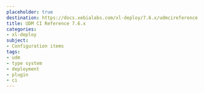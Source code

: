 ```yaml
---
placeholder: true
destination: https://docs.xebialabs.com/xl-deploy/7.6.x/udmcireference.html
title: UDM CI Reference 7.6.x
categories:
- xl-deploy
subject:
- Configuration items
tags:
- udm
- type system
- deployment
- plugin
- ci
---
```

